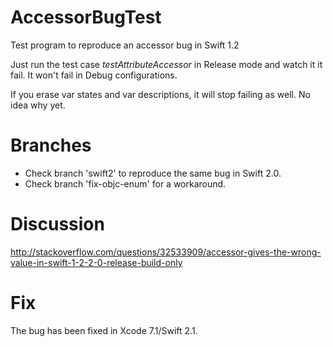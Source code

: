 # AccessorBugTest
Test program to reproduce an accessor bug in Swift 1.2

Just run the test case *testAttributeAccessor* in Release mode and watch it it fail.
It won't fail in Debug configurations.

If you erase var states and var descriptions, it will stop failing as well.
No idea why yet.

# Branches
* Check branch 'swift2' to reproduce the same bug in Swift 2.0.
* Check branch 'fix-objc-enum' for a workaround.


# Discussion

http://stackoverflow.com/questions/32533909/accessor-gives-the-wrong-value-in-swift-1-2-2-0-release-build-only

# Fix
The bug has been fixed in Xcode 7.1/Swift 2.1.
